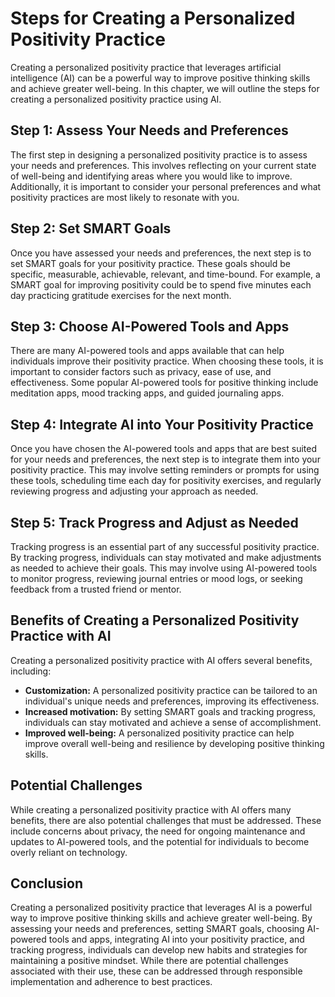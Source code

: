 Steps for Creating a Personalized Positivity Practice
===============================================================================================================

Creating a personalized positivity practice that leverages artificial intelligence (AI) can be a powerful way to improve positive thinking skills and achieve greater well-being. In this chapter, we will outline the steps for creating a personalized positivity practice using AI.

Step 1: Assess Your Needs and Preferences
-----------------------------------------

The first step in designing a personalized positivity practice is to assess your needs and preferences. This involves reflecting on your current state of well-being and identifying areas where you would like to improve. Additionally, it is important to consider your personal preferences and what positivity practices are most likely to resonate with you.

Step 2: Set SMART Goals
-----------------------

Once you have assessed your needs and preferences, the next step is to set SMART goals for your positivity practice. These goals should be specific, measurable, achievable, relevant, and time-bound. For example, a SMART goal for improving positivity could be to spend five minutes each day practicing gratitude exercises for the next month.

Step 3: Choose AI-Powered Tools and Apps
----------------------------------------

There are many AI-powered tools and apps available that can help individuals improve their positivity practice. When choosing these tools, it is important to consider factors such as privacy, ease of use, and effectiveness. Some popular AI-powered tools for positive thinking include meditation apps, mood tracking apps, and guided journaling apps.

Step 4: Integrate AI into Your Positivity Practice
--------------------------------------------------

Once you have chosen the AI-powered tools and apps that are best suited for your needs and preferences, the next step is to integrate them into your positivity practice. This may involve setting reminders or prompts for using these tools, scheduling time each day for positivity exercises, and regularly reviewing progress and adjusting your approach as needed.

Step 5: Track Progress and Adjust as Needed
-------------------------------------------

Tracking progress is an essential part of any successful positivity practice. By tracking progress, individuals can stay motivated and make adjustments as needed to achieve their goals. This may involve using AI-powered tools to monitor progress, reviewing journal entries or mood logs, or seeking feedback from a trusted friend or mentor.

Benefits of Creating a Personalized Positivity Practice with AI
---------------------------------------------------------------

Creating a personalized positivity practice with AI offers several benefits, including:

* **Customization:** A personalized positivity practice can be tailored to an individual's unique needs and preferences, improving its effectiveness.
* **Increased motivation:** By setting SMART goals and tracking progress, individuals can stay motivated and achieve a sense of accomplishment.
* **Improved well-being:** A personalized positivity practice can help improve overall well-being and resilience by developing positive thinking skills.

Potential Challenges
--------------------

While creating a personalized positivity practice with AI offers many benefits, there are also potential challenges that must be addressed. These include concerns about privacy, the need for ongoing maintenance and updates to AI-powered tools, and the potential for individuals to become overly reliant on technology.

Conclusion
----------

Creating a personalized positivity practice that leverages AI is a powerful way to improve positive thinking skills and achieve greater well-being. By assessing your needs and preferences, setting SMART goals, choosing AI-powered tools and apps, integrating AI into your positivity practice, and tracking progress, individuals can develop new habits and strategies for maintaining a positive mindset. While there are potential challenges associated with their use, these can be addressed through responsible implementation and adherence to best practices.
